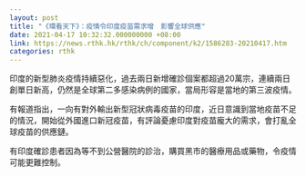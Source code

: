 ```yaml
---
layout: post
title: "《環看天下》：疫情令印度疫苗需求增　影響全球供應"
date: 2021-04-17 10:32:32.000000000 +08:00
link: https://news.rthk.hk/rthk/ch/component/k2/1586283-20210417.htm
categories: rthk
---
```


印度的新型肺炎疫情持續惡化，過去兩日新增確診個案都超過20萬宗，連續兩日創單日新高，仍然是全球第二多感染病例的國家，當局形容是當地的第三波疫情。

有報道指出，一向有對外輸出新型冠狀病毒疫苗的印度，近日意識到當地疫苗不足的情況，開始從外國進口新冠疫苗，有評論憂慮印度對疫苗龐大的需求，會打亂全球疫苗的供應鏈。

有印度確診患者因為等不到公營醫院的診治，購買黑市的醫療用品或藥物，令疫情可能更難控制。
